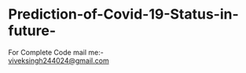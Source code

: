 # Prediction-of-Covid-19-Status-in-future-
For Complete Code mail me:-<br>
viveksingh244024@gmail.com
